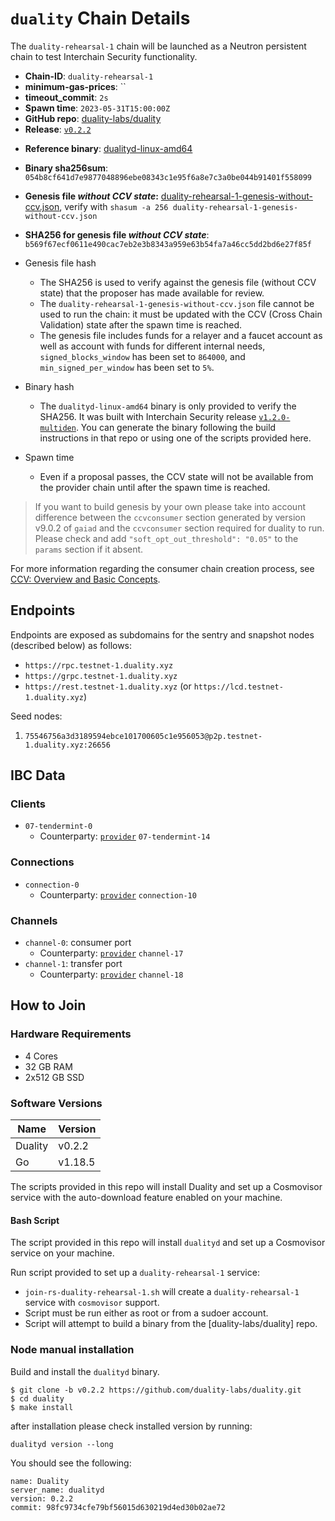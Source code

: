 
# `duality` Chain Details

The `duality-rehearsal-1` chain will be launched as a Neutron persistent chain to test Interchain Security functionality.

* **Chain-ID**: `duality-rehearsal-1`
* **minimum-gas-prices**: ``
* **timeout_commit**: `2s`
* **Spawn time**: `2023-05-31T15:00:00Z`
* **GitHub repo**: [duality-labs/duality](https://github.com/duality-labs/duality.git)
* **Release**: [`v0.2.2`](https://github.com/duality-labs/duality/releases/tag/v0.2.2)
<!-- * **Genesis file with CCV state:** [duality-rehearsal-1-genesis.json](duality-rehearsal-1-genesis.json) -->

* **Reference binary**: [dualityd-linux-amd64](./dualityd-linux-amd64)
* **Binary sha256sum**: `054b8cf641d7e9877048896ebe08343c1e95f6a8e7c3a0be044b91401f558099`
* **Genesis file _without CCV state_:** [duality-rehearsal-1-genesis-without-ccv.json](duality-rehearsal-1-genesis-without-ccv.json), verify with `shasum -a 256 duality-rehearsal-1-genesis-without-ccv.json`
* **SHA256 for genesis file _without CCV state_**: `b569f67ecf0611e490cac7eb2e3b8343a959e63b54fa7a46cc5dd2bd6e27f85f`


* Genesis file hash
  * The SHA256 is used to verify against the genesis file (without CCV state) that the proposer has made available for review.
  * The `duality-rehearsal-1-genesis-without-ccv.json` file cannot be used to run the chain: it must be updated with the CCV (Cross Chain Validation) state after the spawn time is reached.
  * The genesis file includes funds for a relayer and a faucet account as well as account with funds for different internal needs, `signed_blocks_window` has been set to `864000`, and `min_signed_per_window` has been set to `5%`.
* Binary hash
  * The `dualityd-linux-amd64` binary is only provided to verify the SHA256. It was built with Interchain Security release [`v1.2.0-multiden`](https://github.com/cosmos/interchain-security/releases/tag/v1.2.0-multiden). You can generate the binary following the build instructions in that repo or using one of the scripts provided here.
* Spawn time
  * Even if a proposal passes, the CCV state will not be available from the provider chain until after the spawn time is reached.

> If you want to build genesis by your own please take into account difference between the `ccvconsumer` section generated by version v9.0.2 of `gaiad` and the `ccvconsumer` section required for duality to run. Please check and add `"soft_opt_out_threshold": "0.05"` to the `params` section if it absent.

For more information regarding the consumer chain creation process, see [CCV: Overview and Basic Concepts](https://github.com/cosmos/ibc/blob/main/spec/app/ics-028-cross-chain-validation/overview_and_basic_concepts.md).

## Endpoints

Endpoints are exposed as subdomains for the sentry and snapshot nodes (described below) as follows:

- `https://rpc.testnet-1.duality.xyz`
- `https://grpc.testnet-1.duality.xyz`
- `https://rest.testnet-1.duality.xyz` (or `https://lcd.testnet-1.duality.xyz`)

Seed nodes:
1. `75546756a3d3189594ebce101700605c1e956053@p2p.testnet-1.duality.xyz:26656`

## IBC Data

### Clients

* `07-tendermint-0`
  * Counterparty: [`provider`](/interchain-security/provider/README.md) `07-tendermint-14`

### Connections

* `connection-0`
  * Counterparty: [`provider`](/interchain-security/provider/README.md) `connection-10`

### Channels

* `channel-0`: consumer port
  * Counterparty: [`provider`](/interchain-security/provider/README.md) `channel-17`
* `channel-1`: transfer port
  * Counterparty: [`provider`](/interchain-security/provider/README.md) `channel-18`

## How to Join

### Hardware Requirements

* 4 Cores
* 32 GB RAM
* 2x512 GB SSD

### Software Versions

| Name               | Version  |
|--------------------|----------|
| Duality            | v0.2.2   |
| Go                 | v1.18.5  |

The scripts provided in this repo will install Duality and set up a Cosmovisor service with the auto-download feature enabled on your machine.

#### Bash Script

The script provided in this repo will install `dualityd` and set up a Cosmovisor service on your machine. 

Run script provided to set up a `duality-rehearsal-1` service:
* `join-rs-duality-rehearsal-1.sh` will create a `duality-rehearsal-1` service with `cosmovisor` support.
* Script must be run either as root or from a sudoer account.
* Script will attempt to build a binary from the [duality-labs/duality] repo.

### Node manual installation

Build and install the `dualityd` binary. 

```
$ git clone -b v0.2.2 https://github.com/duality-labs/duality.git
$ cd duality
$ make install
```

after installation please check installed version by running:

`dualityd version --long`

You should see the following:
```
name: Duality
server_name: dualityd
version: 0.2.2
commit: 98fc9734cfe79bf56015d630219d4ed30b02ae72
``` 
